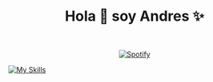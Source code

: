<h1 align="center">Hola 👋  soy Andres ✨ </h1> 

&nbsp;<div align="center">
  [![Spotify](https://novatorem.vercel.app/api/spotify?background_color=0d1117&border_color=ffffff)](https://open.spotify.com/user/omnitenebris)
</div>


[![My Skills](https://skillicons.dev/icons?i=js,html,css,flutter,react)](https://skillicons.dev)

